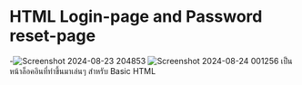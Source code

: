 # HTML Login-page and Password reset-page
-![Screenshot 2024-08-23 204853](https://github.com/user-attachments/assets/9904fc09-51b7-40bc-95eb-e8d3862cecb9)
![Screenshot 2024-08-24 001256](https://github.com/user-attachments/assets/3519d8e1-1dbf-4b93-aeda-04f16fdef5f4)
เป็นหน้าล็อคอินที่ทำขึ้นมาเล่นๆ สำหรับ Basic HTML
